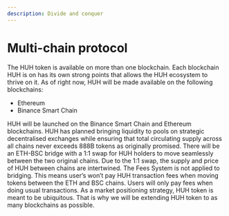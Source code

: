 ```yaml
---
description: Divide and conquer
---
```


# Multi-chain protocol



The HUH token is available on more than one blockchain. Each blockchain HUH is on has its own strong points that allows the HUH ecosystem to thrive on it. As of right now, HUH will be made available on the following blockchains:&#x20;

* Ethereum
* Binance Smart Chain

HUH will be launched on the Binance Smart Chain and Ethereum blockchains. HUH has planned bringing liquidity to pools on strategic decentralised exchanges while ensuring that total circulating supply across all chains never exceeds 888B tokens as originally promised. There will be an ETH-BSC bridge with a 1:1 swap for HUH holders to move seamlessly between the two original chains. Due to the 1:1 swap, the supply and price of HUH between chains are intertwined. The Fees System is not applied to bridging. This means user’s won’t pay HUH transaction fees when moving tokens between the ETH and BSC chains. Users will only pay fees when doing usual transactions. As a market positioning strategy, HUH token is meant to be ubiquitous. That is why we will be extending HUH token to as many blockchains as possible.
